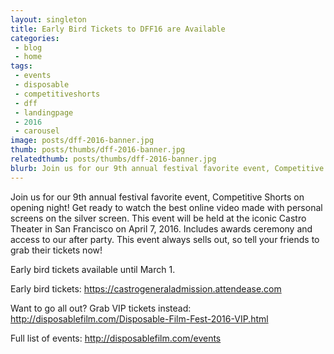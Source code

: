 ```yaml
---
layout: singleton
title: Early Bird Tickets to DFF16 are Available 
categories:
 - blog
 - home
tags:
 - events
 - disposable
 - competitiveshorts
 - dff
 - landingpage
 - 2016
 - carousel
image: posts/dff-2016-banner.jpg
thumb: posts/thumbs/dff-2016-banner.jpg
relatedthumb: posts/thumbs/dff-2016-banner.jpg
blurb: Join us for our 9th annual festival favorite event, Competitive Shorts on opening night!
---
```


Join us for our 9th annual festival favorite event, Competitive Shorts on opening night! Get ready to watch the best online video made with personal screens on the silver screen. This event will be held at the iconic Castro Theater in San Francisco on April 7, 2016. Includes awards ceremony and access to our after party. This event always sells out, so tell your friends to grab their tickets now! 

Early bird tickets available until March 1.

Early bird tickets: <a href="https://castrogeneraladmission.attendease.com/">https://castrogeneraladmission.attendease.com</a>

Want to go all out? Grab VIP tickets instead: <a href="http://disposablefilm.com/Disposable-Film-Fest-2016-VIP.html">http://disposablefilm.com/Disposable-Film-Fest-2016-VIP.html</a>

Full list of events: <a href="http://disposablefilm.com/events/">http://disposablefilm.com/events</a>